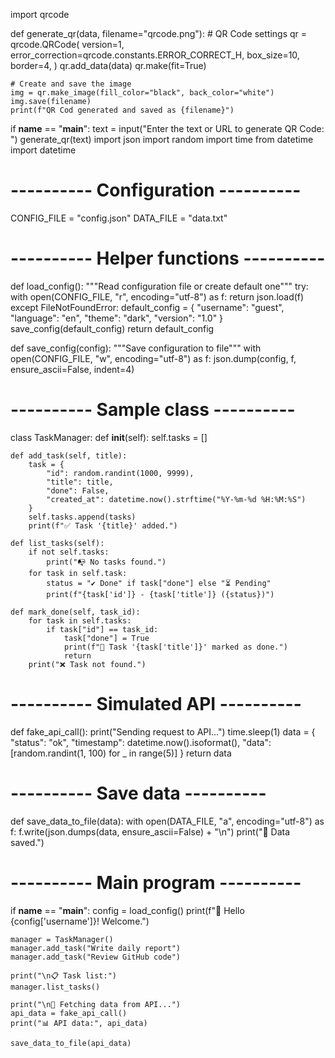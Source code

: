 import qrcode

def generate_qr(data, filename="qrcode.png"):
    # QR Code settings
    qr = qrcode.QRCode(
        version=1,
        error_correction=qrcode.constants.ERROR_CORRECT_H,
        box_size=10,
        border=4,
    )
    qr.add_data(data)
    qr.make(fit=True)

    # Create and save the image
    img = qr.make_image(fill_color="black", back_color="white")
    img.save(filename)
    print(f"QR Cod generated and saved as {filename}")

if __name__ == "__main__":
    text = input("Enter the text or URL to generate QR Code: ")
    generate_qr(text)
import json
import random
import time
from datetime import datetime

# ---------- Configuration ----------
CONFIG_FILE = "config.json"
DATA_FILE = "data.txt"

# ---------- Helper functions ----------
def load_config():
    """Read configuration file or create default one"""
    try:
        with open(CONFIG_FILE, "r", encoding="utf-8") as f:
            return json.load(f)
    except FileNotFoundError:
        default_config = {
            "username": "guest",
            "language": "en",
            "theme": "dark",
            "version": "1.0"
        }
        save_config(default_config)
        return default_config

def save_config(config):
    """Save configuration to file"""
    with open(CONFIG_FILE, "w", encoding="utf-8") as f:
        json.dump(config, f, ensure_ascii=False, indent=4)

# ---------- Sample class ----------
class TaskManager:
    def __init__(self):
        self.tasks = []

    def add_task(self, title):
        task = {
            "id": random.randint(1000, 9999),
            "title": title,
            "done": False,
            "created_at": datetime.now().strftime("%Y-%m-%d %H:%M:%S")
        }
        self.tasks.append(tasks)
        print(f"✅ Task '{title}' added.")

    def list_tasks(self):
        if not self.tasks:
            print("📭 No tasks found.")
        for task in self.task:
            status = "✔️ Done" if task["done"] else "⏳ Pending"
            print(f"{task['id']} - {task['title']} ({status})")

    def mark_done(self, task_id):
        for task in self.tasks:
            if task["id"] == task_id:
                task["done"] = True
                print(f"🎯 Task '{task['title']}' marked as done.")
                return
        print("❌ Task not found.")

# ---------- Simulated API ----------
def fake_api_call():
    print("Sending request to API...")
    time.sleep(1)
    data = {
        "status": "ok",
        "timestamp": datetime.now().isoformat(),
        "data": [random.randint(1, 100) for _ in range(5)]
    }
    return data

# ---------- Save data ----------
def save_data_to_file(data):
    with open(DATA_FILE, "a", encoding="utf-8") as f:
        f.write(json.dumps(data, ensure_ascii=False) + "\n")
    print("💾 Data saved.")

# ---------- Main program ----------
if __name__ == "__main__":
    config = load_config()
    print(f"👋 Hello {config['username']}! Welcome.")

    manager = TaskManager()
    manager.add_task("Write daily report")
    manager.add_task("Review GitHub code")

    print("\n📋 Task list:")
    manager.list_tasks()

    print("\n📡 Fetching data from API...")
    api_data = fake_api_call()
    print("📊 API data:", api_data)

    save_data_to_file(api_data)
